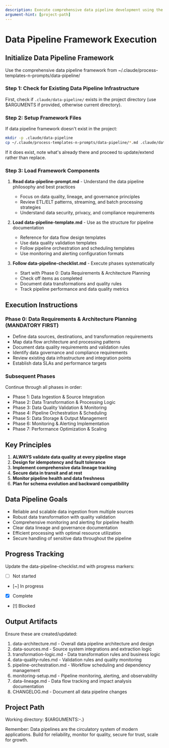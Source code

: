 ```yaml
---
description: Execute comprehensive data pipeline development using the data pipeline framework
argument-hint: [project-path]
---
```


# Data Pipeline Framework Execution

## Initialize Data Pipeline Framework

Use the comprehensive data pipeline framework from ~/.claude/process-templates-n-prompts/data-pipeline/

### Step 1: Check for Existing Data Pipeline Infrastructure
First, check if `.claude/data-pipeline/` exists in the project directory (use $ARGUMENTS if provided, otherwise current directory).

### Step 2: Setup Framework Files
If data pipeline framework doesn't exist in the project:
```bash
mkdir -p .claude/data-pipeline
cp ~/.claude/process-templates-n-prompts/data-pipeline/*.md .claude/data-pipeline/
```

If it does exist, note what's already there and proceed to update/extend rather than replace.

### Step 3: Load Framework Components

1. **Read data-pipeline-prompt.md** - Understand the data pipeline philosophy and best practices
   - Focus on data quality, lineage, and governance principles
   - Review ETL/ELT patterns, streaming, and batch processing strategies
   - Understand data security, privacy, and compliance requirements

2. **Load data-pipeline-template.md** - Use as the structure for pipeline documentation
   - Reference for data flow design templates
   - Use data quality validation templates
   - Follow pipeline orchestration and scheduling templates
   - Use monitoring and alerting configuration formats

3. **Follow data-pipeline-checklist.md** - Execute phases systematically
   - Start with Phase 0: Data Requirements & Architecture Planning
   - Check off items as completed
   - Document data transformations and quality rules
   - Track pipeline performance and data quality metrics

## Execution Instructions

### Phase 0: Data Requirements & Architecture Planning (MANDATORY FIRST)
- Define data sources, destinations, and transformation requirements
- Map data flow architecture and processing patterns
- Document data quality requirements and validation rules
- Identify data governance and compliance requirements
- Review existing data infrastructure and integration points
- Establish data SLAs and performance targets

### Subsequent Phases
Continue through all phases in order:
- Phase 1: Data Ingestion & Source Integration
- Phase 2: Data Transformation & Processing Logic
- Phase 3: Data Quality Validation & Monitoring
- Phase 4: Pipeline Orchestration & Scheduling
- Phase 5: Data Storage & Output Management
- Phase 6: Monitoring & Alerting Implementation
- Phase 7: Performance Optimization & Scaling

## Key Principles

1. **ALWAYS validate data quality at every pipeline stage**
2. **Design for idempotency and fault tolerance**
3. **Implement comprehensive data lineage tracking**
4. **Secure data in transit and at rest**
5. **Monitor pipeline health and data freshness**
6. **Plan for schema evolution and backward compatibility**

## Data Pipeline Goals
- Reliable and scalable data ingestion from multiple sources
- Robust data transformation with quality validation
- Comprehensive monitoring and alerting for pipeline health
- Clear data lineage and governance documentation
- Efficient processing with optimal resource utilization
- Secure handling of sensitive data throughout the pipeline

## Progress Tracking
Update the data-pipeline-checklist.md with progress markers:
- [ ] Not started
- [~] In progress
- [x] Complete
- [!] Blocked

## Output Artifacts
Ensure these are created/updated:
1. data-architecture.md - Overall data pipeline architecture and design
2. data-sources.md - Source system integrations and extraction logic
3. transformation-logic.md - Data transformation rules and business logic
4. data-quality-rules.md - Validation rules and quality monitoring
5. pipeline-orchestration.md - Workflow scheduling and dependency management
6. monitoring-setup.md - Pipeline monitoring, alerting, and observability
7. data-lineage.md - Data flow tracking and impact analysis documentation
8. CHANGELOG.md - Document all data pipeline changes

## Project Path
Working directory: ${ARGUMENTS:-.}

Remember: Data pipelines are the circulatory system of modern applications. Build for reliability, monitor for quality, secure for trust, scale for growth.